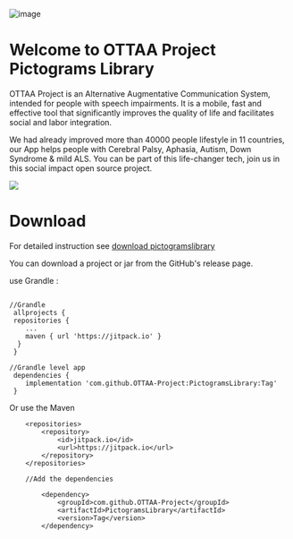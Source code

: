 ![image](https://ottaaproject.com/img/ottaa-project.svg)

# Welcome to OTTAA Project Pictograms Library #



OTTAA Project is an Alternative Augmentative Communication System, intended for people with speech impairments. It is a mobile, fast and effective tool that significantly improves the quality of life and facilitates social and labor integration.

We had already improved more than 40000 people lifestyle in 11 countries, our App helps people with Cerebral Palsy, Aphasia, Autism, Down Syndrome & mild ALS.
You can be part of this life-changer tech, join us in this social impact open source project.


[![](http://img.youtube.com/vi/zAL7yWxc-gU/0.jpg)](http://www.youtube.com/watch?v=zAL7yWxc-gU "Video")


# Download

For detailed instruction see [download pictogramslibrary]()

You can download a project or jar from the GitHub's release page.

use Grandle :

```

//Grandle
 allprojects {
 repositories {
	...
	maven { url 'https://jitpack.io' }
  }
 }

//Grandle level app
 dependencies {
    implementation 'com.github.OTTAA-Project:PictogramsLibrary:Tag'
 }

```
Or use the  Maven

```
	<repositories>
		<repository>
		    <id>jitpack.io</id>
		    <url>https://jitpack.io</url>
		</repository>
	</repositories>

	//Add the dependencies

		<dependency>
    	    <groupId>com.github.OTTAA-Project</groupId>
    	    <artifactId>PictogramsLibrary</artifactId>
    	    <version>Tag</version>
    	</dependency>
```
